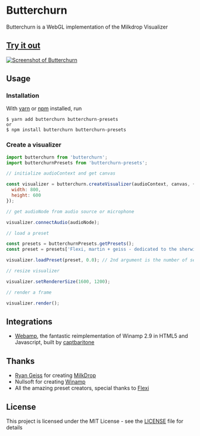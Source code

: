 # Butterchurn

Butterchurn is a WebGL implementation of the Milkdrop Visualizer


## [Try it out](https://butterchurnviz.com)

[![Screenshot of Butterchurn](https://butterchurnviz.com/static/img/preview.png)](https://butterchurnviz.com)


## Usage

### Installation

With [yarn](https://yarnpkg.com/) or [npm](https://npmjs.org/) installed, run

    $ yarn add butterchurn butterchurn-presets
    or
    $ npm install butterchurn butterchurn-presets

### Create a visualizer

```JavaScript
import butterchurn from 'butterchurn';
import butterchurnPresets from 'butterchurn-presets';

// initialize audioContext and get canvas

const visualizer = butterchurn.createVisualizer(audioContext, canvas, {
  width: 800,
  height: 600
});

// get audioNode from audio source or microphone

visualizer.connectAudio(audioNode);

// load a preset

const presets = butterchurnPresets.getPresets();
const preset = presets['Flexi, martin + geiss - dedicated to the sherwin maxawow'];

visualizer.loadPreset(preset, 0.0); // 2nd argument is the number of seconds to blend presets

// resize visualizer

visualizer.setRendererSize(1600, 1200);

// render a frame

visualizer.render();
```

## Integrations
* [Webamp](https://github.com/captbaritone/webamp), the fantastic reimplementation of Winamp 2.9 in HTML5 and Javascript, built by [captbaritone](https://github.com/captbaritone)


## Thanks

* [Ryan Geiss](http://www.geisswerks.com/) for creating [MilkDrop](http://www.geisswerks.com/about_milkdrop.html)
* Nullsoft for creating [Winamp](http://www.winamp.com/)
* All the amazing preset creators, special thanks to [Flexi](https://twitter.com/Flexi23)


## License

This project is licensed under the MIT License - see the [LICENSE](LICENSE) file for details

